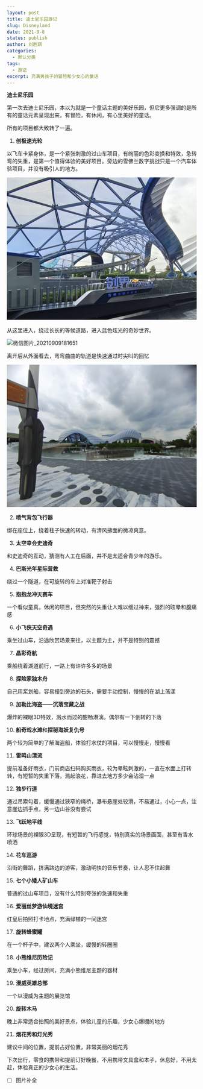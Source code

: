 ```yaml
---
layout: post
title: 迪士尼乐园游记
slug: Disneyland
date: 2021-9-8
status: publish
author: 刘胜琪
categories: 
  - 默认分类
tags: 
  - 游记
excerpt: 充满男孩子的冒险和少女心的童话
---
```


**迪士尼乐园**

第一次去迪士尼乐园，本以为就是一个童话主题的美好乐园，但它更多强调的是所有的童话元素呈现出来，有冒险，有休闲，有心里美好的童话。

所有的项目都大致转了一遍。

1. **创极速光轮**

以飞车卡紧身体，是一个紧张刺激的过山车项目，有绚丽的色彩变换和特效，急转弯的失重，是第一个值得体验的美好项目。旁边的雪佛兰数字挑战只是一个汽车体验项目，并没有吸引人的地方。

![微信图片_20210909181640](2021-9-8-迪士尼乐园游记.assets/微信图片_20210909181640.jpg)

从这里进入，绕过长长的等候道路，进入蓝色炫光的奇妙世界。

![微信图片_20210909181651](2021-9-8-迪士尼乐园游记.assets/微信图片_20210909181651.jpg)

离开后从外面看去，弯弯曲曲的轨道是快速通过时尖叫的回忆

![微信图片_20210909181657](2021-9-8-迪士尼乐园游记.assets/微信图片_20210909181657.jpg)

2. **喷气背包飞行器**

绑在座位上，绕着柱子快速的转动，有清风拂面的微凉爽意。

3. **太空幸会史迪奇**

和史迪奇的互动，猜测有人工在后面，并不是太适合青少年的游乐。

4. **巴斯光年星际营救**

绕过一个隧道，在可旋转的车上对准靶子射击

5. **抱抱龙冲天赛车**

一个看似童真，休闲的项目，但突然的失重让人难以缓过神来，强烈的眩晕和腹痛感

6. **小飞侠天空奇遇**

乘坐过山车，沿途欣赏场景来往，以主题为主，并不是特别的震撼

7. **晶彩奇航**

乘船绕着湖道前行，一路上有许许多多的场景

8. **探险家独木舟**

自己用桨划船，容易撞到旁边的石头，需要手动控制，慢慢的在湖上荡漾

9. **加勒比海盗——沉落宝藏之战**

爆炸的裸眼3D特效，溅水而过的酣畅淋漓，偶尔有一下倒转的下落

10. **船奇戏水滩**和**探秘海妖复仇号**

两个较为简单的了解海盗船，体验打水仗的项目，可以慢慢走，慢慢看

11. **雷鸣山漂流**

提前准备好雨衣，门前商店扫码购买雨衣，较为晕眩刺激的，一直在水面上打转转，有短暂的失重下落，溅起浪花，靠进去地方多少会沾湿一点

12. **独步行道**

通过吊索勾着，缓慢通过狭窄的绳桥，瀑布悬崖处较滑，不易通过，小心一点，注意崖边抓手点，另一边山谷没有尝试

13. **飞跃地平线**

环球场景的裸眼3D呈现，有短暂的飞行感觉，特别真实的场景画面，甚至有香水喷洒

14. **花车巡游**

沿街的舞蹈，挤满路边的游客，激动明快的音乐节奏，让人忍不住起舞

15. **七个小矮人矿山车**

普通的过山车项目，没有什么特别夸张的急速和失重

16. **爱丽丝梦游仙境迷宫**

红皇后拍照打卡地点，充满绿植的一间迷宫

17. **旋转蜂蜜罐**

在一个杯子中，建议两个人乘坐，缓慢的转圈圈

18. **小熊维尼历险记**

乘坐小车，经过房间，充满小熊维尼主题的器材

19. **漫威英雄总部**

一个以漫威为主题的展览馆

20. **旋转木马**

晚上非常适合拍照的美好景点，体验儿童的乐趣，少女心爆棚的地方

21. **烟花秀和灯光秀**

建议中间的位置，提前占好位置，非常美丽的烟花秀

下次出行，零食的携带和提前订好晚餐，不用携带文具盒和本子，休息好，不用太赶，体验真正的少女心的生活。

- [ ] 图片补全